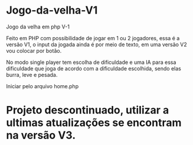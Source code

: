 # Jogo-da-velha-V1
Jogo da velha em php V-1

Feito em PHP com possibilidade de jogar em 1 ou 2 jogadores, essa é a versão V1, o input da jogada ainda é por meio de texto, em uma versão V2 vou colocar por botão.

No modo single player tem escolha de dificuldade e uma IA para essa dificuldade que joga de acordo com a dificuldade escolhida, sendo elas burra, leve e pesada.

Iniciar pelo arquivo home.php


# Projeto descontinuado, utilizar a ultimas atualizações se encontram na versão V3.
